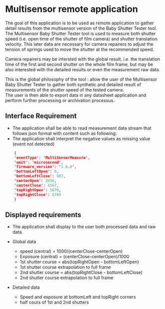 # Multisensor remote application

The goal of this application is to be used as remote application to gather detail results from the multisensor version of the Baby Shutter Tester tool.  
The Multisensor Baby Shutter Tester tool is used to measure both shutter speed (i.e. open time of the shutter of film camera) and shutter translation velocity. This later data are necessary for camera repairers to adjust the tension of springs used to move the shutter at the recommended speed.  

Camera repairers may be intersted with the global result, i.e. the translation time of the first and second shutter on the whole film frame, but may be also interested with the detailed results or even the measurement raw data.  

This is the global philosophy of the tool : allow the user of the Multisensor Baby Shutter Tester to gather both synthetic and detailed result of measurements of the shutter speed of the tested camera.  
The user is then able to export  data in any datasheet application and perform further processing or archivation processus.

## Interface Requirement

- The application shall be able to read measurement data stream that follows json format with content such as following:
- The application shall interpret the negative values as missing value (event not detected)

```json
    {
    'eventType': 'MultiSensorMeasure', 
    'unit': 'microsecond', 
    'firmware_version': '1.0.0',
    'bottomLeftOpen': 0,
    'bottomLeftClose': 987,
    'centerOpen': 3456,
    'centerClose': 4567,
    'topRightOpen': 5678,
    'topRightClose': 6789
    }
```

## Displayed requirements

- The application shall display to the user both processed data and raw data.  
  
- Global data  
  - speed (central) = 1000/(centerClose-centerOpen)
  - Exposure (central) = (centerClose-centerOpen)/1000
  - 1st shutter course = abs(topRightOpen - bottomLeftOpen)
  - 1st shutter course extrapolation to full frame
  - 2nd shutter course = abs(topRightClose - bottomLeftClose)
  - 2nd shutter course extrapolation to full frame  
  
- Detailed data  
  - Speed and exposure at bottomLeft and topRight corners
  - half cours of 1st and 2nd shutters
